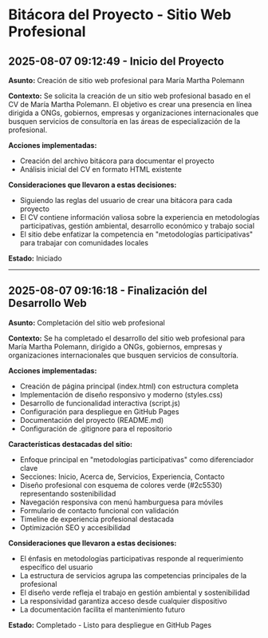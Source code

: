 # Bitácora del Proyecto - Sitio Web Profesional

## 2025-08-07 09:12:49 - Inicio del Proyecto
**Asunto:** Creación de sitio web profesional para María Martha Polemann

**Contexto:** Se solicita la creación de un sitio web profesional basado en el CV de María Martha Polemann. El objetivo es crear una presencia en línea dirigida a ONGs, gobiernos, empresas y organizaciones internacionales que busquen servicios de consultoría en las áreas de especialización de la profesional.

**Acciones implementadas:**
- Creación del archivo bitácora para documentar el proyecto
- Análisis inicial del CV en formato HTML existente

**Consideraciones que llevaron a estas decisiones:**
- Siguiendo las reglas del usuario de crear una bitácora para cada proyecto
- El CV contiene información valiosa sobre la experiencia en metodologías participativas, gestión ambiental, desarrollo económico y trabajo social
- El sitio debe enfatizar la competencia en "metodologías participativas" para trabajar con comunidades locales

**Estado:** Iniciado

---

## 2025-08-07 09:16:18 - Finalización del Desarrollo Web
**Asunto:** Completación del sitio web profesional

**Contexto:** Se ha completado el desarrollo del sitio web profesional para María Martha Polemann, dirigido a ONGs, gobiernos, empresas y organizaciones internacionales que busquen servicios de consultoría.

**Acciones implementadas:**
- Creación de página principal (index.html) con estructura completa
- Implementación de diseño responsivo y moderno (styles.css)
- Desarrollo de funcionalidad interactiva (script.js)
- Configuración para despliegue en GitHub Pages
- Documentación del proyecto (README.md)
- Configuración de .gitignore para el repositorio

**Características destacadas del sitio:**
- Enfoque principal en "metodologías participativas" como diferenciador clave
- Secciones: Inicio, Acerca de, Servicios, Experiencia, Contacto
- Diseño profesional con esquema de colores verde (#2c5530) representando sostenibilidad
- Navegación responsiva con menú hamburguesa para móviles
- Formulario de contacto funcional con validación
- Timeline de experiencia profesional destacada
- Optimización SEO y accesibilidad

**Consideraciones que llevaron a estas decisiones:**
- El énfasis en metodologías participativas responde al requerimiento específico del usuario
- La estructura de servicios agrupa las competencias principales de la profesional
- El diseño verde refleja el trabajo en gestión ambiental y sostenibilidad
- La responsividad garantiza acceso desde cualquier dispositivo
- La documentación facilita el mantenimiento futuro

**Estado:** Completado - Listo para despliegue en GitHub Pages
